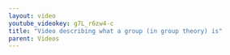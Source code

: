```yaml
---
layout: video
youtube_videokey: g7L_r6zw4-c
title: "Video describing what a group (in group theory) is"
parent: Videos
---
```

